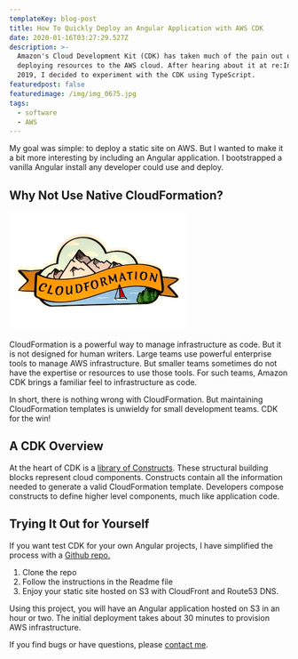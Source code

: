 ```yaml
---
templateKey: blog-post
title: How To Quickly Deploy an Angular Application with AWS CDK
date: 2020-01-16T03:27:29.527Z
description: >-
  Amazon's Cloud Development Kit (CDK) has taken much of the pain out of
  deploying resources to the AWS cloud. After hearing about it at re:Invent
  2019, I decided to experiment with the CDK using TypeScript.
featuredpost: false
featuredimage: /img/img_0675.jpg
tags:
  - software
  - AWS
---
```


My goal was simple: to deploy a static site on AWS. But I wanted to make it a bit more interesting by including an Angular application. I bootstrapped a vanilla Angular install any developer could use and deploy.

## Why Not Use Native CloudFormation?

![CloudFormation Sticker](/static/img/cloudformation-sticker-sm.png)

CloudFormation is a powerful way to manage infrastructure as code. But it is not designed for human writers. Large teams use powerful enterprise tools to manage AWS infrastructure. But smaller teams sometimes do not have the expertise or resources to use those tools. For such teams, Amazon CDK brings a familiar feel to infrastructure as code.

In short, there is nothing wrong with CloudFormation. But maintaining CloudFormation templates is unwieldy for small development teams. CDK for the win!

## A CDK Overview

At the heart of CDK is a [library of Constructs](https://docs.aws.amazon.com/cdk/latest/guide/constructs.html). These structural building blocks represent cloud components. Constructs contain all the information needed to generate a valid CloudFormation template. Developers compose constructs to define higher level components, much like application code.

## Trying It Out for Yourself

If you want test CDK for your own Angular projects, I have simplified the process with a [Github repo.](https://github.com/harveyramer/deploy-angular-with-cdk)

1. Clone the repo
2. Follow the instructions in the Readme file
3. Enjoy your static site hosted on S3 with CloudFront and Route53 DNS.

Using this project, you will have an Angular application hosted on S3 in an hour or two. The initial deployment takes about 30 minutes to provision AWS infrastructure.

If you find bugs or have questions, please [contact me](http://localhost:8000/contact).
